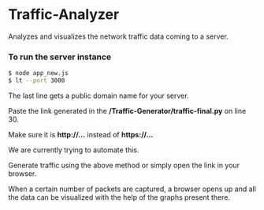 # Traffic-Analyzer
Analyzes and visualizes the network traffic data coming to a server. 

### To run the server instance
``` sh
$ node app_new.js
$ lt --port 3000
```
The last line gets a public domain name for your server.

Paste the link generated in the **/Traffic-Generator/traffic-final.py** on line 30.

Make sure it is **http://...** instead of **https://...**

We are currently trying to automate this. 

Generate traffic using the above method or simply open the link in your browser.

When a certain number of packets are captured, a browser opens up and all the data can be visualized with the help of the graphs present there. 

